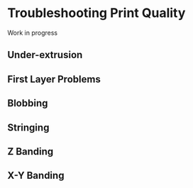 # Troubleshooting Print Quality

Work in progress

## Under-extrusion

## First Layer Problems

## Blobbing

## Stringing

## Z Banding

## X-Y Banding



